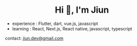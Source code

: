 <h1 align="center">Hi 👋, I'm Jiun</h1>

- experience : Flutter, dart, vue.js, javascript
- learning : React, Next.js, React native, javascript, typescript

contact: jiun.dev@gmail.com

